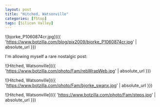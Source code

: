 ```yaml
---
layout: post
title: "Hitched, Watsonville"
categories: [fStop]
tags: [Silicon Valley]
---
```



![bjorke_P1060874cr.jpg]({{ 'https://www.botzilla.com/blog/pix2009/bjorke_P1060874cr.jpg' | absolute_url }})

<!--more-->

I'm allowing myself a rare nostalgic post:

![Hitched, Watsonville]({{ 'https://www.botzilla.com/photo/Fam/rebWrapWeb.jpg' | absolute_url }})



![Hitched, Watsonville]({{ 'https://www.botzilla.com/photo/Fam/bjorke_swanx.jpg' | absolute_url }})



![Hitched, Watsonville]({{ 'https://www.botzilla.com/photo/Fam/steps.jpg' | absolute_url }})

